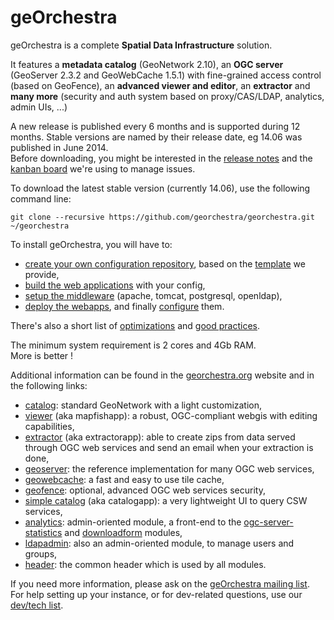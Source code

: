 geOrchestra
===========

geOrchestra is a complete **Spatial Data Infrastructure** solution.

It features a **metadata catalog** (GeoNetwork 2.10), an **OGC server** (GeoServer 2.3.2 and GeoWebCache 1.5.1) with fine-grained access control (based on GeoFence), an **advanced viewer and editor**, an **extractor** and **many more** (security and auth system based on proxy/CAS/LDAP, analytics, admin UIs, ...)

A new release is published every 6 months and is supported during 12 months. Stable versions are named by their release date, eg 14.06 was published in June 2014.  
Before downloading, you might be interested in the [release notes](RELEASE_NOTES.md) and the [kanban board](https://huboard.com/georchestra/georchestra) we're using to manage issues.

To download the latest stable version (currently 14.06), use the following command line:
```
git clone --recursive https://github.com/georchestra/georchestra.git ~/georchestra
```

To install geOrchestra, you will have to:
 * [create your own configuration repository](doc/config.md), based on the [template](https://github.com/georchestra/template) we provide,
 * [build the web applications](doc/build.md) with your config,
 * [setup the middleware](doc/setup.md) (apache, tomcat, postgresql, openldap),
 * [deploy the webapps](doc/deploy.md), and finally [configure](doc/post-deploy_config.md) them.

There's also a short list of [optimizations](doc/optimizations.md) and [good practices](doc/good_practices.md).

The minimum system requirement is 2 cores and 4Gb RAM.  
More is better !

Additional information can be found in the [georchestra.org](http://www.georchestra.org/) website and in the following links:
 * [catalog](https://github.com/georchestra/geonetwork/blob/georchestra-14.06/README.md): standard GeoNetwork with a light customization, 
 * [viewer](mapfishapp/README.md) (aka mapfishapp): a robust, OGC-compliant webgis with editing capabilities,
 * [extractor](extractorapp/README.md) (aka extractorapp): able to create zips from data served through OGC web services and send an email when your extraction is done, 
 * [geoserver](http://geoserver.org/): the reference implementation for many OGC web services,
 * [geowebcache](http://geowebcache.org/): a fast and easy to use tile cache,
 * [geofence](https://github.com/georchestra/geofence/blob/georchestra/georchestra.md): optional, advanced OGC web services security,
 * [simple catalog](catalogapp/README.md) (aka catalogapp): a very lightweight UI to query CSW services,
 * [analytics](analytics/README.md): admin-oriented module, a front-end to the [ogc-server-statistics](ogc-server-statistics/README.md) and [downloadform](downloadform/README.md) modules,
 * [ldapadmin](ldapadmin/README.md): also an admin-oriented module, to manage users and groups,
 * [header](header/README.md): the common header which is used by all modules.

If you need more information, please ask on the [geOrchestra mailing list](https://groups.google.com/forum/#!forum/georchestra).  
For help setting up your instance, or for dev-related questions, use our [dev/tech list](https://groups.google.com/forum/#!forum/georchestra-dev).
